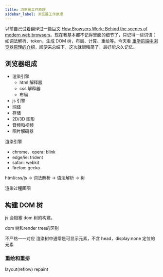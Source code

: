 ```yaml
---
title: 浏览器工作原理
sidebar_label: 浏览器工作原理
---
```


以前自己试着翻译过一篇巨文 [How Browsers Work: Behind the scenes of modern web browsers](/blog/2018/07/05/browser-work)。现在我基本都不记得里面的细节了，只记得一些词语：如词法解析、token，生成 DOM 树，布局、计算、重绘等。今天看 [重学前端中浏览器原理的介绍](https://time.geekbang.org/column/article/80240)，顺便来总结下，这次就很精简了，最好能永久记忆。


## 浏览器组成

- 渲染引擎
    - html 解释器
    - css 解释器
    - 布局
- js 引擎
- 网络
- 存储
- 2D/3D 图形
- 音频和视频
- 图片解码器


渲染引擎
- chrome、opera: blink
- edge/ie: trident
- safari: webkit
- firefox: gecko


html/css/js -> 词法解析 -> 语法解析 -> 树

渲染过程画图



## 构建 DOM 树


js 会阻塞 dom 树的构建。

dom 树和render tree的区别

不严格一一对应
渲染树中通常是可显示元素，不含 head，display:none
定位的元素

### 重绘和重排

layout(reflow)  repaint


